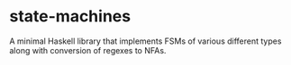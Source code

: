 # state-machines

A minimal Haskell library that implements FSMs of various different types along
with conversion of regexes to NFAs.
